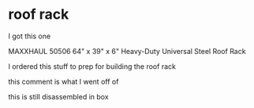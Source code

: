 # roof rack

I got this one

MAXXHAUL 50506 64" x 39" x 6" Heavy-Duty Universal Steel Roof Rack

I ordered this stuff to prep for building the roof rack

this comment is what I went off of

this is still disassembled in box
